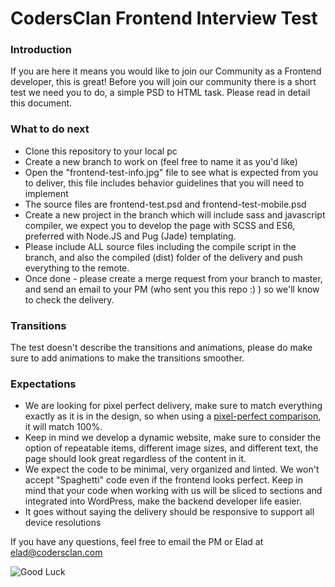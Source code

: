 # CodersClan Frontend Interview Test

### Introduction

If you are here it means you would like to join our Community as a Frontend developer, this is great!
Before you will join our community there is a short test we need you to do, a simple PSD to HTML task. Please read in detail this document.

### What to do next

- Clone this repository to your local pc
- Create a new branch to work on (feel free to name it as you'd like)
- Open the "frontend-test-info.jpg" file to see what is expected from you to deliver, this file includes behavior guidelines that you will need to implement
- The source files are frontend-test.psd and frontend-test-mobile.psd
- Create a new project in the branch which will include sass and javascript compiler, we expect you to develop the page with SCSS and ES6, preferred with Node.JS and Pug (Jade) templating.
- Please include ALL source files including the compile script in the branch, and also the compiled (dist) folder of the delivery and push everything to the remote.
- Once done - please create a merge request from your branch to master, and send an email to your PM (who sent you this repo :) ) so we'll know to check the delivery.

### Transitions

The test doesn't describe the transitions and animations, please do make sure to add animations to make the transitions smoother.

### Expectations

- We are looking for pixel perfect delivery, make sure to match everything exactly as it is in the design, so when using a [pixel-perfect comparison](https://chrome.google.com/webstore/detail/perfectpixel-by-welldonec/dkaagdgjmgdmbnecmcefdhjekcoceebi?hl=en "pixel-perfect comparison"), it will match 100%.
- Keep in mind we develop a dynamic website, make sure to consider the option of repeatable items, different image sizes, and different text, the page should look great regardless of the content in it.
- We expect the code to be minimal, very organized and linted. We won't accept "Spaghetti" code even if the frontend looks perfect. Keep in mind that your code when working with us will be sliced to sections and integrated into WordPress, make the backend developer life easier.
- It goes without saying the delivery should be responsive to support all device resolutions

If you have any questions, feel free to email the PM or Elad at elad@codersclan.com

![Good Luck](https://media.giphy.com/media/3oeSAz6FqXCKuNFX6o/giphy.gif "Good Luck")